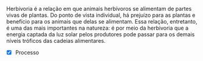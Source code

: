 Herbivoria é a relação em que animais herbívoros se alimentam de partes vivas de plantas. Do ponto de vista individual, há prejuízo para as plantas e benefício para os animais que delas se alimentam. Essa relação, entretanto, é uma das mais importantes na natureza: é por meio da herbivoria que a energia captada da luz solar pelos produtores pode passar para os demais níveis tróficos das cadeias alimentares. 

- [x] Processo 
